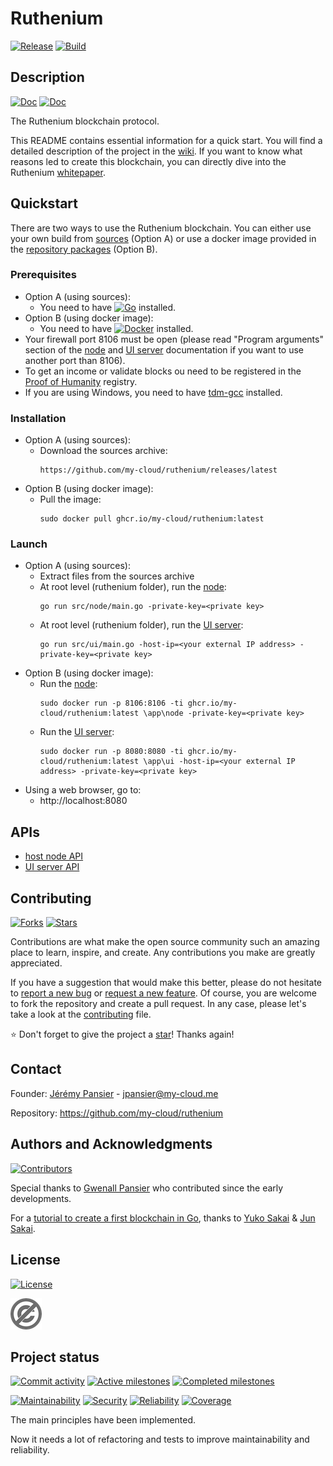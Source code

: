 # Ruthenium
[![Release](https://img.shields.io/github/release/my-cloud/ruthenium?logo=github)](https://github.com/my-cloud/ruthenium/releases)
[![Build](https://img.shields.io/github/actions/workflow/status/my-cloud/ruthenium/build.yml?logo=github)](https://github.com/my-cloud/ruthenium/actions?query=workflow%3ABuild+event%3Apush+branch%3Amain)

## Description
[![Doc](https://img.shields.io/badge/doc-wiki-blue?logo=github)](https://github.com/my-cloud/ruthenium/wiki)
[![Doc](https://img.shields.io/badge/doc-whitepaper-blue?logo=github)](https://github.com/my-cloud/ruthenium/wiki/Whitepaper)

The Ruthenium blockchain protocol.

This README contains essential information for a quick start. You will find a detailed description of the project in the [wiki](https://github.com/my-cloud/ruthenium/wiki/Home). If you want to know what reasons led to create this blockchain, you can directly dive into the Ruthenium [whitepaper](https://github.com/my-cloud/ruthenium/wiki/Whitepaper). 

## Quickstart
There are two ways to use the Ruthenium blockchain. You can either use your own build from [sources](https://github.com/my-cloud/ruthenium/releases) (Option A) or use a docker image provided in the [repository packages](https://github.com/my-cloud/ruthenium/pkgs/container/ruthenium) (Option B).

### Prerequisites
* Option A (using sources):
  * You need to have [![Go](https://img.shields.io/github/go-mod/go-version/my-cloud/ruthenium?logo=go)](https://go.dev/dl/) installed.
* Option B (using docker image):
  * You need to have [![Docker](https://img.shields.io/badge/docker-grey?logo=docker)](https://www.docker.com/) installed.
* Your firewall port 8106 must be open (please read "Program arguments" section of the [node](src/node/README.md#program-arguments) and [UI server](src/ui/README.md#program-arguments) documentation if you want to use another port than 8106).
* To get an income or validate blocks ou need to be registered in the [Proof of Humanity](https://github.com/my-cloud/ruthenium/wiki/Whitepaper#proof-of-humanity) registry.
* If you are using Windows, you need to have [tdm-gcc](https://jmeubank.github.io/tdm-gcc/) installed.

### Installation
* Option A (using sources):
  * Download the sources archive:
    ```
    https://github.com/my-cloud/ruthenium/releases/latest
    ```
* Option B (using docker image):
  * Pull the image:
    ```
    sudo docker pull ghcr.io/my-cloud/ruthenium:latest
    ```

### Launch
* Option A (using sources):
  * Extract files from the sources archive
  * At root level (ruthenium folder), run the [node](src/node/README.md):
    ```
    go run src/node/main.go -private-key=<private key>
    ```
  * At root level (ruthenium folder), run the [UI server](src/ui/README.md):
    ```
    go run src/ui/main.go -host-ip=<your external IP address> -private-key=<private key>
    ```
* Option B (using docker image):
  * Run the [node](src/node/README.md):
    ```
    sudo docker run -p 8106:8106 -ti ghcr.io/my-cloud/ruthenium:latest \app\node -private-key=<private key>
    ```
  * Run the [UI server](src/ui/README.md):
    ```
    sudo docker run -p 8080:8080 -ti ghcr.io/my-cloud/ruthenium:latest \app\ui -host-ip=<your external IP address> -private-key=<private key>
    ```
* Using a web browser, go to:
  * http://localhost:8080

## APIs
* [host node API](src/node/README.md#api)
* [UI server API](src/ui/README.md#api)

## Contributing
[![Forks](https://img.shields.io/github/forks/my-cloud/ruthenium?logo=github)](https://github.com/my-cloud/ruthenium/fork)
[![Stars](https://img.shields.io/github/stars/my-cloud/ruthenium?logo=github)](https://github.com/my-cloud/ruthenium)

Contributions are what make the open source community such an amazing place to learn, inspire, and create. Any contributions you make are greatly appreciated.

If you have a suggestion that would make this better, please do not hesitate to [report a new bug](https://github.com/my-cloud/ruthenium/issues/new?assignees=&labels=bug&template=bug_report.md&title=) or [request a new feature](https://github.com/my-cloud/ruthenium/issues/new?assignees=&labels=enhancement&template=feature_request.md&title=). Of course, you are welcome to fork the repository and create a pull request. In any case, please let's take a look at the [contributing](.github/CONTRIBUTING.md) file.

⭐ Don't forget to give the project a [star](https://docs.github.com/en/get-started/exploring-projects-on-github/saving-repositories-with-stars)! Thanks again!

## Contact
Founder: [Jérémy Pansier](https://github.com/JeremyPansier) - jpansier@my-cloud.me

Repository: https://github.com/my-cloud/ruthenium

## Authors and Acknowledgments
[![Contributors](https://img.shields.io/github/contributors/my-cloud/ruthenium?logo=github)](https://github.com/my-cloud/ruthenium/graphs/contributors)

Special thanks to [Gwenall Pansier](https://github.com/Gwenall) who contributed since the early developments.

For a [tutorial to create a first blockchain in Go][1], thanks to [Yuko Sakai][2] & [Jun Sakai][3].

## License
[![License](https://img.shields.io/github/license/my-cloud/ruthenium?label=⚖&nbsp;license)](LICENSE)

![license.png](doc/license.png)

## Project status
[![Commit activity](https://img.shields.io/github/commit-activity/m/my-cloud/ruthenium?logo=github)](https://github.com/my-cloud/ruthenium/commits/main)
[![Active milestones](https://img.shields.io/github/milestones/open/my-cloud/ruthenium?logo=github)](https://github.com/my-cloud/ruthenium/milestones)
[![Completed milestones](https://img.shields.io/github/milestones/closed/my-cloud/ruthenium?logo=github)](https://github.com/my-cloud/ruthenium/milestones)

[![Maintainability](https://sonarcloud.io/api/project_badges/measure?project=my-cloud_ruthenium&metric=sqale_rating)](https://sonarcloud.io/component_measures?id=my-cloud_ruthenium&metric=sqale_rating)
[![Security](https://sonarcloud.io/api/project_badges/measure?project=my-cloud_ruthenium&metric=security_rating)](https://sonarcloud.io/component_measures?id=my-cloud_ruthenium&metric=security_rating)
[![Reliability](https://sonarcloud.io/api/project_badges/measure?project=my-cloud_ruthenium&metric=reliability_rating)](https://sonarcloud.io/component_measures?id=my-cloud_ruthenium&metric=reliability_rating)
[![Coverage](https://img.shields.io/sonar/coverage/my-cloud_ruthenium/main?logo=sonarcloud&server=https%3A%2F%2Fsonarcloud.io)](https://sonarcloud.io/component_measures?id=my-cloud_ruthenium&metric=coverage)

The main principles have been implemented.

Now it needs a lot of refactoring and tests to improve maintainability and
reliability.

[1]: https://www.udemy.com/course/golang-how-to-build-a-blockchain-in-go/ "Udemy tutorial to build a blockchain in Go"
[2]: https://www.udemy.com/user/myeigoworld/ "Yuko Sakai LinkedIn profile"
[3]: https://udemy.com/user/jun-sakai/ "Jun Sakai LinkedIn profile"
